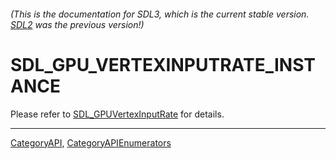###### (This is the documentation for SDL3, which is the current stable version. [SDL2](https://wiki.libsdl.org/SDL2/) was the previous version!)
# SDL_GPU_VERTEXINPUTRATE_INSTANCE

Please refer to [SDL_GPUVertexInputRate](SDL_GPUVertexInputRate) for details.

----
[CategoryAPI](CategoryAPI), [CategoryAPIEnumerators](CategoryAPIEnumerators)

